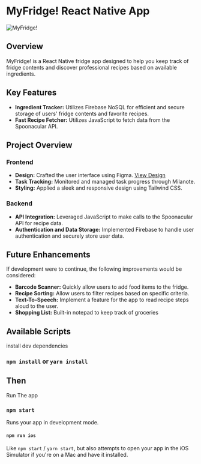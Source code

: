 # MyFridge! React Native App

![MyFridge!](https://i.ibb.co/2h5vv5j/My-Fridge-React-Native-App-1.png)

## Overview

MyFridge! is a React Native fridge app designed to help you keep track of fridge contents and discover professional recipes based on available ingredients.

## Key Features

- **Ingredient Tracker:** Utilizes Firebase NoSQL for efficient and secure storage of users' fridge contents and favorite recipes.
- **Fast Recipe Fetcher:** Utilizes JavaScript to fetch data from the Spoonacular API.

## Project Overview

### Frontend

- **Design:** Crafted the user interface using Figma. [View Design](https://www.figma.com/file/dnRrjAXbWkeWwKhtd5PmyA/Fridge-App?type=design&node-id=0%3A1&mode=design&t=dCm6QDOWGd4f0ZgH-1)
- **Task Tracking:** Monitored and managed task progress through Milanote.
- **Styling:** Applied a sleek and responsive design using Tailwind CSS.

### Backend

- **API Integration:** Leveraged JavaScript to make calls to the Spoonacular API for recipe data.
- **Authentication and Data Storage:** Implemented Firebase to handle user authentication and securely store user data.

## Future Enhancements

If development were to continue, the following improvements would be considered:

- **Barcode Scanner:** Quickly allow users to add food items to the fridge.
- **Recipe Sorting:** Allow users to filter recipes based on specific criteria.
- **Text-To-Speech:** Implement a feature for the app to read recipe steps aloud to the user.
- **Shopping List:** Built-in notepad to keep track of groceries
## Available Scripts

install dev dependencies

### `npm install` or `yarn install`

## Then

Run The app

### `npm start`

Runs your app in development mode.

#### `npm run ios`

Like `npm start` / `yarn start`, but also attempts to open your app in the iOS Simulator if you're on a Mac and have it installed.

